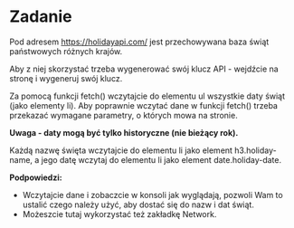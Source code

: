 # Zadanie


Pod adresem https://holidayapi.com/ jest przechowywana baza świąt państwowych różnych krajów.

Aby z niej skorzystać trzeba wygenerować swój klucz API - wejdźcie na stronę i wygeneruj swój klucz.

Za pomocą funkcji fetch() wczytajcie do elementu ul wszystkie daty świąt (jako elementy li).
Aby poprawnie wczytać dane w funkcji fetch() trzeba przekazać wymagane parametry, o których mowa na stronie.

**Uwaga - daty mogą być tylko historyczne (nie bieżący rok).**

Każdą nazwę święta wczytajcie do elementu li jako element h3.holiday-name, a jego datę wczytaj do elementu li jako element date.holiday-date.

**Podpowiedzi:**
- Wczytajcie dane i zobaczcie w konsoli jak wyglądają, pozwoli Wam to ustalić czego należy użyć, aby dostać się do nazw i dat świąt.
- Możeszcie tutaj wykorzystać też zakładkę Network.
